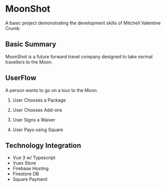 # MoonShot
A basic project demonstrating the development skills of Mitchell Valentine Crumb

## Basic Summary
MoonShot is a future forward travel company designed to take normal travellers to the Moon.

## UserFlow

A person wants to go on a tour to the Moon.

1. User Chooses a Package

2. User Chooses Add-ons

3. User Signs a Waiver

4. User Pays using Square


## Technology Integration

- Vue 3 w/ Typescript
- Vuex Store
- Firebase Hosting
- Firestore DB
- Square Payment
